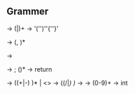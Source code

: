 ## Grammer
<Program>   -> (<Func>|<StatList>)+
<Func>      -> <Type>'('<ParamList>')''{'<StatList>'}'

<ParamList> -> <Param>(, <Param>)*
<Param>     -> <Type><Ident>

<StatList>  -> <Stat>; (<Stat>)*
<Stat>      -> return <Expr>

<Expr>      -> <Term> ((+|-) <Term>)* | <>
<Term>      -> <Factor> ((/|*) <Factor>)*
<Factor>    -> <IntLit>
<IntLit>    -> (0-9)+
<Type> -> int

